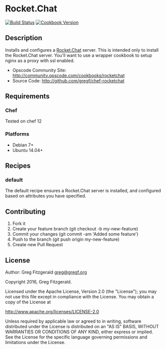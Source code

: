 # Rocket.Chat
[![Build Status](https://travis-ci.org/gregf/chef-rocketchat.svg?branch=master)](https://travis-ci.org/gregf/chef-rocketchat)
[![Cookbook Version](https://img.shields.io/cookbook/v/rocketchat.svg)](https://supermarket.chef.io/cookbooks/rocketchat)

## Description

Installs and configures a [Rocket.Chat](https://rocket.chat/) server. This is
intended only to install the Rocket.Chat server. You'll want to use a wrapper
cookbook to setup nginx as a proxy with ssl enabled.

* Opscode Community Site: http://community.opscode.com/cookbooks/rocketchat
* Source Code: http://github.com/gregf/chef-rocketchat

## Requirements

### Chef

Tested on chef 12

### Platforms

* Debian 7+
* Ubuntu 14.04+

## Recipes

### default

The default recipe ensures a Rocket.Chat server is installed, and configured based
on attributes you have specified.

## Contributing

1. Fork it
2. Create your feature branch (git checkout -b my-new-feature)
3. Commit your changes (git commit -am 'Added some feature')
4. Push to the branch (git push origin my-new-feature)
5. Create new Pull Request

## License

Author: Greg Fitzgerald <greg@gregf.org>

Copyright 2016, Greg Fitzgerald.

Licensed under the Apache License, Version 2.0 (the "License");
you may not use this file except in compliance with the License.
You may obtain a copy of the License at

http://www.apache.org/licenses/LICENSE-2.0

Unless required by applicable law or agreed to in writing, software
distributed under the License is distributed on an "AS IS" BASIS,
WITHOUT WARRANTIES OR CONDITIONS OF ANY KIND, either express or implied.
See the License for the specific language governing permissions and
limitations under the License.
